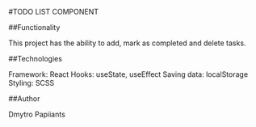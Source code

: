 #TODO LIST COMPONENT

##Functionality

This project has the ability to add, mark as completed and delete tasks.

##Technologies

Framework: React
Hooks: useState, useEffect
Saving data: localStorage
Styling: SCSS

##Author

Dmytro Papiiants
